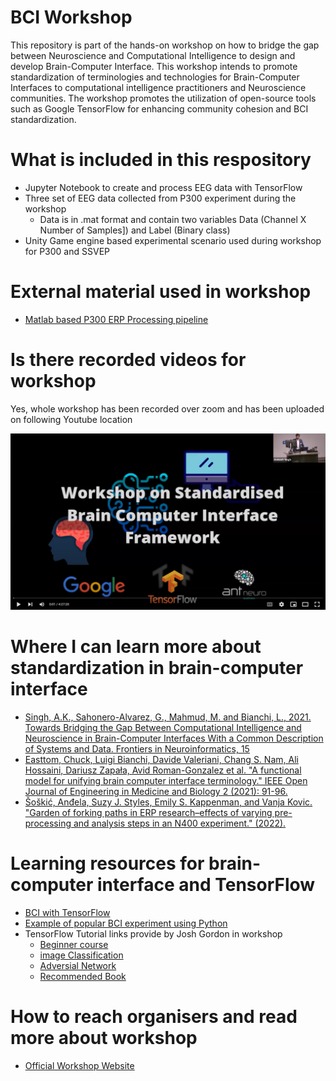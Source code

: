 # BCI Workshop

This repository is part of the hands-on workshop on how to bridge the gap between Neuroscience and Computational Intelligence to design and develop Brain-Computer Interface. This workshop intends to promote standardization of terminologies and technologies for Brain-Computer Interfaces to computational intelligence practitioners and Neuroscience communities. The workshop promotes the utilization of open-source tools such as Google TensorFlow for enhancing community cohesion and BCI standardization.

What is included in this respository 
==============
* Jupyter Notebook to create and process EEG data with TensorFlow
* Three set of EEG data collected from P300 experiment during the workshop
  * Data is in .mat format and contain two variables Data (Channel X Number of Samples]) and Label (Binary class)
* Unity Game engine based experimental scenario used during workshop for P300 and SSVEP

External material used in workshop
==============
* [Matlab based P300 ERP Processing pipeline](//au.mathworks.com/matlabcentral/fileexchange/113645-p300-erp-preprocessing-gui)

Is there recorded videos for workshop
==============
Yes, whole workshop has been recorded over zoom and has been uploaded on following Youtube location

[![Workshop Video](https://github.com/thinknew/BCIWorkshop/blob/main/images/YT.png)](https://youtu.be/Gi3UshG_8CI "Worshop on Standardised Brain Computer Interface Framework
")

Where I can learn more about standardization in brain-computer interface
==============

* [Singh, A.K., Sahonero-Alvarez, G., Mahmud, M. and Bianchi, L., 2021. Towards Bridging the Gap Between Computational Intelligence and Neuroscience in Brain-Computer Interfaces With a Common Description of Systems and Data. Frontiers in Neuroinformatics, 15](https://www.ncbi.nlm.nih.gov/pmc/articles/PMC8419253/)
* [Easttom, Chuck, Luigi Bianchi, Davide Valeriani, Chang S. Nam, Ali Hossaini, Dariusz Zapała, Avid Roman-Gonzalez et al. "A functional model for unifying brain computer interface terminology." IEEE Open Journal of Engineering in Medicine and Biology 2 (2021): 91-96.](https://ieeexplore.ieee.org/abstract/document/9349175/)
* [Šoškić, Anđela, Suzy J. Styles, Emily S. Kappenman, and Vanja Kovic. "Garden of forking paths in ERP research–effects of varying pre-processing and analysis steps in an N400 experiment." (2022).](https://psyarxiv.com/8rjah/)

Learning resources for brain-computer interface and TensorFlow
==============
* [BCI with TensorFlow](http://learn.neurotechedu.com/machinelearning/)
* [Example of popular BCI experiment using Python](https://neurotechx.github.io/eeg-notebooks/index.html)
* TensorFlow Tutorial links provide by Josh Gordon in workshop
  * [Beginner course](https://www.tensorflow.org/tutorials/quickstart/beginner)
  *	[image Classification](https://www.tensorflow.org/tutorials/images/classification)
  * [Adversial Network](https://www.tensorflow.org/tutorials/generative/adversarial_fgsm)
  * [Recommended Book](https://www.manning.com/books/deep-learning-with-python-second-edition)

How to reach organisers and read more about workshop
==============
* [Official Workshop Website](https://thinknew.github.io/BCIWorkshop/)
